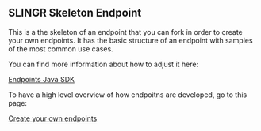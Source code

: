 ## SLINGR Skeleton Endpoint

This is a the skeleton of an endpoint that you can fork in order to create your own
endpoints. It has the basic structure of an endpoint with samples of the most common
use cases.

You can find more information about how to adjust it here:

[Endpoints Java SDK](https://slingr-stack.github.io/platform/extensions_java_sdk.html)

To have a high level overview of how endpoitns are developed, go to this page:

[Create your own endpoints](https://slingr-stack.github.io/platform/extensions_create_your_own_endpoints.html)
